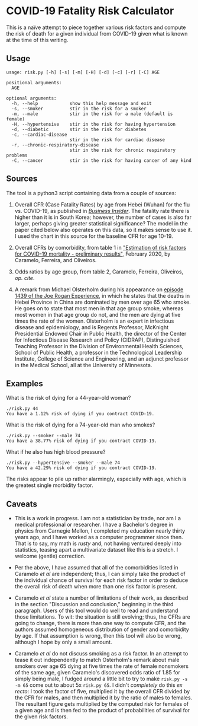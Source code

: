 # COVID-19 Fatality Risk Calculator

This is a naïve attempt to piece together various risk factors and compute the
risk of death for a given individual from COVID-19 given what is known at the
time of this writing.

## Usage

```
usage: risk.py [-h] [-s] [-m] [-H] [-d] [-c] [-r] [-C] AGE

positional arguments:
  AGE

optional arguments:
  -h, --help            show this help message and exit
  -s, --smoker          stir in the risk for a smoker
  -m, --male            stir in the risk for a male (default is female)
  -H, --hypertensive    stir in the risk for having hypertension
  -d, --diabetic        stir in the risk for diabetes
  -c, --cardiac-disease
                        stir in the risk for cardiac disease
  -r, --chronic-respiratory-disease
                        stir in the risk for chronic respiratory problems
  -C, --cancer          stir in the risk for having cancer of any kind
```

## Sources

The tool is a python3 script containing data from a couple of sources:

1. Overall CFR (Case Fatality Rates) by age from Hebei (Wuhan) for the flu vs.
COVID-19, as published in _[Business
Insider](https://www.businessinsider.com/coronavirus-compared-to-flu-mortality-rates-2020-3)_.
The fatality rate there is higher than it is in South Korea; however, the
number of cases is also far larger, perhaps giving greater statistical
significance?  The model in the paper cited below also operates on this data, so
it makes sense to use it.  I used the chart in this source for the baseline CFR
for age 10-19.

1. Overall CFRs by comorbidity, from table 1 in ["Estimation of risk factors for
COVID-19 mortality - preliminary
results"](https://www.researchgate.net/publication/339505988_Estimation_of_risk_factors_for_COVID-19_mortality_-_preliminary_results),
February 2020, by Caramelo, Ferreira, and Oliveiros.

1. Odds ratios by age group, from table 2, Caramelo, Ferreira, Oliveiros, _op.
cite_.

1. A remark from Michael Olsterholm during his appearance on [episode 1439 of
the Joe Rogan Experience](https://www.youtube.com/watch?v=E3URhJx0NSw), in which
he states that the deaths in Hebei Province in China are dominated by men over
age 65 who smoke.  He goes on to state that most men in that age group smoke,
whereas most women in that age group do not, and the men are dying at five times
the rate of the women.  Olsterholm is an expert in infectious disease and
epidemiology, and is Regents Professor, McKnight Presidential Endowed Chair in
Public Health, the director of the Center for Infectious Disease Research and
Policy (CIDRAP), Distinguished Teaching Professor in the Division of
Environmental Health Sciences, School of Public Health, a professor in the
Technological Leadership Institute, College of Science and Engineering, and an
adjunct professor in the Medical School, all at the University of Minnesota.

## Examples

What is the risk of dying for a 44-year-old woman?

```
./risk.py 44
You have a 1.12% risk of dying if you contract COVID-19.
```

What is the risk of dying for a 74-year-old man who smokes?

```
./risk.py --smoker --male 74
You have a 38.77% risk of dying if you contract COVID-19.
```

What if he also has high blood pressure?

```
./risk.py --hypertensive --smoker --male 74
You have a 42.29% risk of dying if you contract COVID-19.
```

The risks appear to pile up rather alarmingly, especially with age, which is the
greatest single morbidity factor.

## Caveats

* This is a work in progress.  I am not a statistician by trade, nor am I a
medical professional or researcher.  I have a Bachelor's degree in physics from
Carnegie Mellon, I completed my education nearly thirty years ago, and I
have worked as a computer programmer since then.  That is to say, my math is
_rusty_ and, not having ventured deeply into statistics, teasing apart a
multivariate dataset like this is a stretch.  I welcome (gentle) correction.

* Per the above, I have assumed that all of the comorbidities listed in Caramelo
 _et al_ are independent; thus, I can simply take the product of the individual
 chance of survival for each risk factor in order to deduce the overall risk of
 death when more than one risk factor is present.

* Caramelo _et al_ state a number of limitations of their work, as described in
the section "Discussion and conclusion," beginning in the third paragraph.
Users of this tool would do well to read and understand those limitations.  To
wit:  the situation is still evolving; thus, the CFRs are going to change, there
is more than one way to compute CFR, and the authors assumed homogeneous
distribution of gender and comorbidity by age.  If that assumption is wrong,
then this tool will also be wrong, although I hope by only a small amount.

* Caramelo _et al_ do not discuss smoking as a risk factor.  In an attempt to
tease it out independently to match Osterholm's remark about male smokers over
age 65 dying at five times the rate of female nonsmokers of the same age, given
Caramelo's discovered odds ratio of 1.85 for simply being male, I fudged around
a little bit to try to make `risk.py -s -m 65` come out to about 5x `risk.py
65`.  I didn't _completely_ do this _ex recto_:  I took the factor of five,
multiplied it by the overall CFR divided by the CFR for males, and then
multiplied it by the ratio of males to females.  The resultant figure gets
multiplied by the computed risk for females of a given age and is then fed to
the product of probabilities of survival for the given risk factors.
